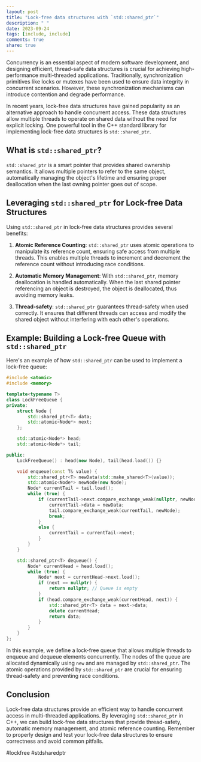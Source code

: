 ```yaml
---
layout: post
title: "Lock-free data structures with `std::shared_ptr`"
description: " "
date: 2023-09-24
tags: [include, include]
comments: true
share: true
---
```


Concurrency is an essential aspect of modern software development, and designing efficient, thread-safe data structures is crucial for achieving high-performance multi-threaded applications. Traditionally, synchronization primitives like locks or mutexes have been used to ensure data integrity in concurrent scenarios. However, these synchronization mechanisms can introduce contention and degrade performance.

In recent years, lock-free data structures have gained popularity as an alternative approach to handle concurrent access. These data structures allow multiple threads to operate on shared data without the need for explicit locking. One powerful tool in the C++ standard library for implementing lock-free data structures is `std::shared_ptr`.

## What is `std::shared_ptr`?

`std::shared_ptr` is a smart pointer that provides shared ownership semantics. It allows multiple pointers to refer to the same object, automatically managing the object's lifetime and ensuring proper deallocation when the last owning pointer goes out of scope.

## Leveraging `std::shared_ptr` for Lock-free Data Structures

Using `std::shared_ptr` in lock-free data structures provides several benefits:

1. **Atomic Reference Counting**: `std::shared_ptr` uses atomic operations to manipulate its reference count, ensuring safe access from multiple threads. This enables multiple threads to increment and decrement the reference count without introducing race conditions.

2. **Automatic Memory Management**: With `std::shared_ptr`, memory deallocation is handled automatically. When the last shared pointer referencing an object is destroyed, the object is deallocated, thus avoiding memory leaks.

3. **Thread-safety**: `std::shared_ptr` guarantees thread-safety when used correctly. It ensures that different threads can access and modify the shared object without interfering with each other's operations.

## Example: Building a Lock-free Queue with `std::shared_ptr`

Here's an example of how `std::shared_ptr` can be used to implement a lock-free queue:

```cpp
#include <atomic>
#include <memory>

template<typename T>
class LockFreeQueue {
private:
    struct Node {
        std::shared_ptr<T> data;
        std::atomic<Node*> next;
    };

    std::atomic<Node*> head;
    std::atomic<Node*> tail;

public:
    LockFreeQueue() : head(new Node), tail(head.load()) {}

    void enqueue(const T& value) {
        std::shared_ptr<T> newData(std::make_shared<T>(value));
        std::atomic<Node*> newNode(new Node);
        Node* currentTail = tail.load();
        while (true) {
            if (currentTail->next.compare_exchange_weak(nullptr, newNode)) {
                currentTail->data = newData;
                tail.compare_exchange_weak(currentTail, newNode);
                break;
            }
            else {
                currentTail = currentTail->next;
            }
        }
    }

    std::shared_ptr<T> dequeue() {
        Node* currentHead = head.load();
        while (true) {
            Node* next = currentHead->next.load();
            if (next == nullptr) {
                return nullptr; // Queue is empty
            }
            if (head.compare_exchange_weak(currentHead, next)) {
                std::shared_ptr<T> data = next->data;
                delete currentHead;
                return data;
            }
        }
    }
};
```

In this example, we define a lock-free queue that allows multiple threads to enqueue and dequeue elements concurrently. The nodes of the queue are allocated dynamically using `new` and are managed by `std::shared_ptr`. The atomic operations provided by `std::shared_ptr` are crucial for ensuring thread-safety and preventing race conditions.

## Conclusion

Lock-free data structures provide an efficient way to handle concurrent access in multi-threaded applications. By leveraging `std::shared_ptr` in C++, we can build lock-free data structures that provide thread-safety, automatic memory management, and atomic reference counting. Remember to properly design and test your lock-free data structures to ensure correctness and avoid common pitfalls.

#lockfree #stdsharedptr